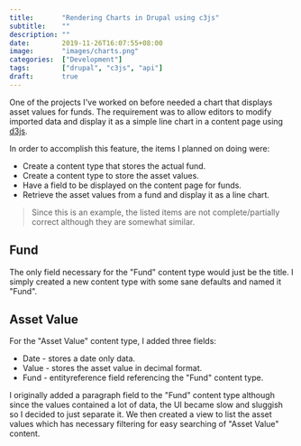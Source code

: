 ```yaml
---
title:       "Rendering Charts in Drupal using c3js"
subtitle:    ""
description: ""
date:        2019-11-26T16:07:55+08:00
image:       "images/charts.png"
categories:  ["Development"]
tags:        ["drupal", "c3js", "api"]
draft:       true
---
```


One of the projects I've worked on before needed a chart that displays asset values for funds. The requirement was to allow editors to modify imported data and display it as a simple line chart in a content page using [d3js](https://d3js.org/).

In order to accomplish this feature, the items I planned on doing were:

* Create a content type that stores the actual fund.
* Create a content type to store the asset values.
* Have a field to be displayed on the content page for funds.
* Retrieve the asset values from a fund and display it as a line chart.

> Since this is an example, the listed items are not complete/partially correct although they are somewhat similar.

## Fund

The only field necessary for the "Fund" content type would just be the title. I simply created a new content type with some sane defaults and named it "Fund".

## Asset Value

For the "Asset Value" content type, I added three fields:

* Date - stores a date only data.
* Value - stores the asset value in decimal format.
* Fund - entityreference field referencing the "Fund" content type.

I originally added a paragraph field to the "Fund" content type although since the values contained a lot of data, the UI became slow and sluggish so I decided to just separate it. We then created a view to list the asset values which has necessary filtering for easy searching of "Asset Value" content.
